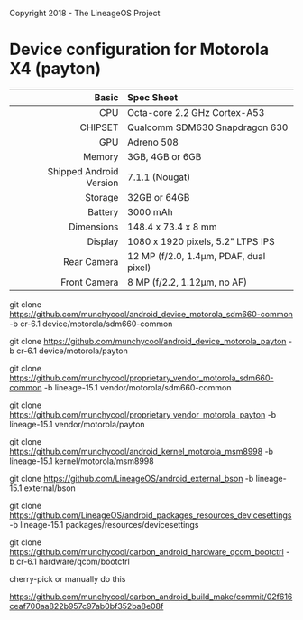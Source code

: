 Copyright 2018 - The LineageOS Project

Device configuration for Motorola X4 (payton)
==================================

Basic   | Spec Sheet
-------:|:-------------------------
CPU     | Octa-core 2.2 GHz Cortex-A53
CHIPSET | Qualcomm SDM630 Snapdragon 630
GPU     | Adreno 508
Memory  | 3GB, 4GB or 6GB
Shipped Android Version | 7.1.1 (Nougat)
Storage | 32GB or 64GB
Battery | 3000 mAh
Dimensions | 148.4 x 73.4 x 8 mm
Display | 1080 x 1920 pixels, 5.2" LTPS IPS
Rear Camera  | 12 MP (f/2.0, 1.4µm, PDAF, dual pixel)
Front Camera | 8 MP (f/2.2, 1.12µm, no AF)

git clone https://github.com/munchycool/android_device_motorola_sdm660-common -b cr-6.1 device/motorola/sdm660-common

git clone https://github.com/munchycool/android_device_motorola_payton -b cr-6.1 device/motorola/payton

git clone https://github.com/munchycool/proprietary_vendor_motorola_sdm660-common -b lineage-15.1 vendor/motorola/sdm660-common

git clone https://github.com/munchycool/proprietary_vendor_motorola_payton -b lineage-15.1 vendor/motorola/payton

git clone https://github.com/munchycool/android_kernel_motorola_msm8998 -b lineage-15.1 kernel/motorola/msm8998

git clone https://github.com/LineageOS/android_external_bson -b lineage-15.1 external/bson

git clone https://github.com/LineageOS/android_packages_resources_devicesettings -b lineage-15.1 packages/resources/devicesettings

git clone https://github.com/munchycool/carbon_android_hardware_qcom_bootctrl -b cr-6.1 hardware/qcom/bootctrl

cherry-pick or manually do this 

https://github.com/munchycool/carbon_android_build_make/commit/02f616ceaf700aa822b957c97ab0bf352ba8e08f
